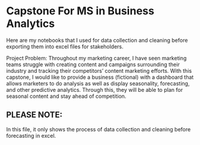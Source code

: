 # Capstone For MS in Business Analytics

Here are my notebooks that I used for data collection and cleaning before exporting them into excel files for stakeholders.

Project Problem: 
Throughout my marketing career, I have seen marketing teams struggle with creating content and campaigns surrounding their industry and tracking their competitors’ content marketing efforts. With this capstone, I would like to provide a business (fictional) with a dashboard that allows marketers to do analysis as well as display seasonality, forecasting, and other predictive analytics. Through this, they will be able to plan for seasonal content and stay ahead of competition.

## PLEASE NOTE: 
In this file, it only shows the process of data collection and cleaning before forecasting in excel. 
